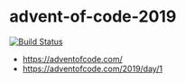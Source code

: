 # advent-of-code-2019

[![Build Status](https://travis-ci.org/jabrena/advent-of-code-2019.svg?branch=master)](https://travis-ci.org/jabrena/advent-of-code-2019)

- https://adventofcode.com/
- https://adventofcode.com/2019/day/1
